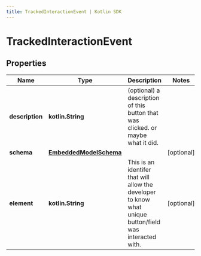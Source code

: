```yaml
---
title: TrackedInteractionEvent | Kotlin SDK
---
```




# TrackedInteractionEvent

## Properties
Name | Type | Description | Notes
------------ | ------------- | ------------- | -------------
**description** | **kotlin.String** | (optional) a description of this button that was clicked. or maybe what it did. | 
**schema** | [**EmbeddedModelSchema**](EmbeddedModelSchema) |  |  [optional]
**element** | **kotlin.String** | This is an identifer that will allow the developer to know what unique button/field was interacted with. |  [optional]




